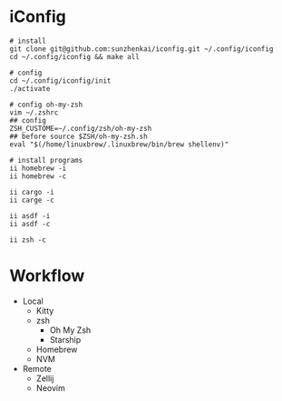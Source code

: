 # iConfig

```shell
# install
git clone git@github.com:sunzhenkai/iconfig.git ~/.config/iconfig
cd ~/.config/iconfig && make all

# config
cd ~/.config/iconfig/init
./activate

# config oh-my-zsh
vim ~/.zshrc
## config
ZSH_CUSTOME=~/.config/zsh/oh-my-zsh
## before source $ZSH/oh-my-zsh.sh
eval "$(/home/linuxbrew/.linuxbrew/bin/brew shellenv)"

# install programs
ii homebrew -i
ii homebrew -c

ii cargo -i 
ii carge -c

ii asdf -i
ii asdf -c

ii zsh -c
```

# Workflow

- Local
  - Kitty
  - zsh
    - Oh My Zsh
    - Starship
  - Homebrew
  - NVM
- Remote
  - Zellij
  - Neovim
